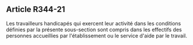 ## Article R344-21

Les travailleurs handicapés qui exercent leur activité dans les conditions définies par la présente sous-section
sont compris dans les effectifs des personnes accueillies par l'établissement ou le service d'aide par le travail.

